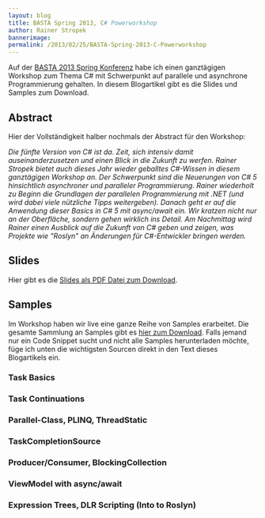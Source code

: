 ```yaml
---
layout: blog
title: BASTA Spring 2013, C# Powerworkshop
author: Rainer Stropek
bannerimage: 
permalink: /2013/02/25/BASTA-Spring-2013-C-Powerworkshop
---
```


<p xmlns="http://www.w3.org/1999/xhtml">Auf der <a href="http://www.basta.net" title="BASTA Homepage" target="_blank">BASTA 2013 Spring Konferenz</a> habe ich einen ganztägigen Workshop zum Thema C# mit Schwerpunkt auf parallele und asynchrone Programmierung gehalten. In diesem Blogartikel gibt es die Slides und Samples zum Download.</p><h2 xmlns="http://www.w3.org/1999/xhtml">Abstract</h2><p xmlns="http://www.w3.org/1999/xhtml">Hier der Vollständigkeit halber nochmals der Abstract für den Workshop:</p><p xmlns="http://www.w3.org/1999/xhtml">
  <em>
    <span>Die fünfte Version von C# ist da. Zeit, sich intensiv damit auseinanderzusetzen und einen Blick in die Zukunft zu werfen. Rainer Stropek bietet auch dieses Jahr wieder geballtes C#-Wissen in diesem ganztägigen Workshop an. Der Schwerpunkt sind die Neuerungen von C# 5 hinsichtlich asynchroner und paralleler Programmierung. Rainer wiederholt zu Beginn die Grundlagen der parallelen Programmierung mit .NET (und wird dabei viele nützliche Tipps weitergeben). Danach geht er auf die Anwendung dieser Basics in C# 5 mit async/await ein. Wir kratzen nicht nur an der Oberfläche, sondern gehen wirklich ins Detail. Am Nachmittag wird Rainer einen Ausblick auf die Zukunft von C# geben und zeigen, was Projekte wie "Roslyn" an Änderungen für C#-Entwickler bringen werden.</span>
  </em>
</p><h2 xmlns="http://www.w3.org/1999/xhtml">Slides</h2><p xmlns="http://www.w3.org/1999/xhtml">Hier gibt es die <a href="{{site.baseurl}}images/blog/2013/02/CSharp Powerworkshop BASTA Spring 2013 - Rainer Stropek.pdf" title="Slides als PDF Datei" target="_blank">Slides als PDF Datei zum Download</a>.</p><h2 xmlns="http://www.w3.org/1999/xhtml">Samples</h2><p xmlns="http://www.w3.org/1999/xhtml">Im Workshop haben wir live eine ganze Reihe von Samples erarbeitet. Die gesamte Sammlung an Samples gibt es <a href="{{site.baseurl}}images/blog/2013/02/BastaCSharpWorkshopSamples.zip" title="Samples als ZIP Datei" target="_blank">hier zum Download</a>. Falls jemand nur ein Code Snippet sucht und nicht alle Samples herunterladen möchte, füge ich unten die wichtigsten Sourcen direkt in den Text dieses Blogartikels ein.</p><h3 xmlns="http://www.w3.org/1999/xhtml">Task Basics</h3><f:function name="Composite.Web.Html.SyntaxHighlighter" xmlns:f="http://www.composite.net/ns/function/1.0">
  <f:param name="SourceCode" value="using System;&#xA;using System.Collections.Generic;&#xA;using System.Diagnostics;&#xA;using System.Linq;&#xA;using System.Text;&#xA;using System.Threading;&#xA;using System.Threading.Tasks;&#xA;&#xA;namespace TaskBasics&#xA;{&#xA;&#x9;class Program&#xA;&#x9;{&#xA;&#x9;&#x9;static void Main(string[] args)&#xA;&#x9;&#x9;{&#xA;&#x9;&#x9;&#x9;Action&lt;Action&gt; measure = (subTask) =&gt;&#xA;&#x9;&#x9;&#x9;&#x9;{&#xA;&#x9;&#x9;&#x9;&#x9;&#x9;var watch = new Stopwatch();&#xA;&#x9;&#x9;&#x9;&#x9;&#x9;watch.Start();&#xA;&#x9;&#x9;&#x9;&#x9;&#x9;subTask();&#xA;&#x9;&#x9;&#x9;&#x9;&#x9;Console.WriteLine(&#xA;&#x9;&#x9;&#x9;&#x9;&#x9;&#x9;&quot;Thread ID: {0}\t{1}&quot;,&#xA;&#x9;&#x9;&#x9;&#x9;&#x9;&#x9;Thread.CurrentThread.ManagedThreadId,&#xA;&#x9;&#x9;&#x9;&#x9;&#x9;&#x9;watch.Elapsed);&#xA;&#x9;&#x9;&#x9;&#x9;};&#xA;&#xA;&#x9;&#x9;&#x9;Action calculationTask = () =&gt;&#xA;&#x9;&#x9;&#x9;{&#xA;&#x9;&#x9;&#x9;&#x9;for (int i = 0; i &lt; 500000000; i++) ;&#xA;&#x9;&#x9;&#x9;};&#xA;&#x9;&#x9;&#x9;Action waitTask = () =&gt;&#xA;&#x9;&#x9;&#x9;{&#xA;&#x9;&#x9;&#x9;&#x9;Thread.Sleep(1000);&#xA;&#x9;&#x9;&#x9;};&#xA;&#xA;&#x9;&#x9;&#x9;ThreadPool.SetMinThreads(50, 50);&#xA;&#xA;&#x9;&#x9;&#x9;measure(() =&gt;&#xA;&#x9;&#x9;&#x9;&#x9;{&#xA;&#x9;&#x9;&#x9;&#x9;&#x9;var tArray = new Task[200];&#xA;&#x9;&#x9;&#x9;&#x9;&#x9;for (var i = 0; i &lt; tArray.Length; i++)&#xA;&#x9;&#x9;&#x9;&#x9;&#x9;{&#xA;&#x9;&#x9;&#x9;&#x9;&#x9;&#x9;tArray[i] = Task.Factory.StartNew(()=&gt; measure(waitTask));&#xA;&#x9;&#x9;&#x9;&#x9;&#x9;}&#xA;&#xA;&#x9;&#x9;&#x9;&#x9;&#x9;Task.WaitAll(tArray);&#xA;&#x9;&#x9;&#x9;&#x9;});&#xA;&#x9;&#x9;}&#xA;&#x9;}&#xA;}" xmlns:f="http://www.composite.net/ns/function/1.0" />
  <f:param name="CodeType" value="c#" xmlns:f="http://www.composite.net/ns/function/1.0" />
</f:function><h3 xmlns="http://www.w3.org/1999/xhtml">Task Continuations</h3><f:function name="Composite.Web.Html.SyntaxHighlighter" xmlns:f="http://www.composite.net/ns/function/1.0">
  <f:param name="SourceCode" value="using System;&#xA;using System.Collections.Generic;&#xA;using System.Linq;&#xA;using System.Text;&#xA;using System.Threading.Tasks;&#xA;using System.Threading;&#xA;&#xA;namespace TaskContinuations&#xA;{&#xA;&#x9;class Program&#xA;&#x9;{&#xA;&#x9;&#x9;static void Main(string[] args)&#xA;&#x9;&#x9;{&#xA;&#x9;&#x9;&#x9;var are = new AutoResetEvent(false);&#xA;&#xA;&#x9;&#x9;&#x9;var tDatabase = new Task&lt;int&gt;[2];&#xA;&#x9;&#x9;&#x9;tDatabase[0] = Task&lt;int&gt;.Factory.StartNew(GetValueFromDatabase);&#xA;&#x9;&#x9;&#x9;tDatabase[1] = Task&lt;int&gt;.Factory.StartNew(GetValueFromDatabase);&#xA;&#x9;&#x9;&#x9;Task.Factory.ContinueWhenAll(&#xA;&#x9;&#x9;&#x9;&#x9;&#x9;tDatabase,&#xA;&#x9;&#x9;&#x9;&#x9;&#x9;tDatabaseResult =&gt; Add(tDatabaseResult[0].Result, tDatabaseResult[1].Result))&#xA;&#x9;&#x9;&#x9;&#x9;.ContinueWith(tAddResult =&gt;&#xA;&#x9;&#x9;&#x9;&#x9;{&#xA;&#x9;&#x9;&#x9;&#x9;&#x9;// Simulate writing the result in a log file&#xA;&#x9;&#x9;&#x9;&#x9;&#x9;Task.Factory.StartNew(() =&gt;&#xA;&#x9;&#x9;&#x9;&#x9;&#x9;&#x9;{&#xA;&#x9;&#x9;&#x9;&#x9;&#x9;&#x9;&#x9;Thread.Sleep(200);&#xA;&#x9;&#x9;&#x9;&#x9;&#x9;&#x9;&#x9;Print(tAddResult.Result);&#xA;&#x9;&#x9;&#x9;&#x9;&#x9;&#x9;},&#xA;&#x9;&#x9;&#x9;&#x9;&#x9;&#x9;TaskCreationOptions.AttachedToParent);&#xA;&#x9;&#x9;&#x9;&#x9;})&#xA;&#x9;&#x9;&#x9;&#x9;.ContinueWith(_ =&gt; are.Set());&#xA;&#xA;&#x9;&#x9;&#x9;Console.WriteLine(&quot;Do something interesting on UI thread&quot;);&#xA;&#xA;&#x9;&#x9;&#x9;are.WaitOne();&#xA;&#x9;&#x9;}&#xA;&#xA;&#x9;&#x9;private static int GetValueFromDatabase()&#xA;&#x9;&#x9;{&#xA;&#x9;&#x9;&#x9;var rand = new Random();&#xA;&#x9;&#x9;&#x9;return rand.Next(100);&#xA;&#x9;&#x9;}&#xA;&#xA;&#x9;&#x9;private static int Add(int x, int y)&#xA;&#x9;&#x9;{&#xA;&#x9;&#x9;&#x9;return x + y;&#xA;&#x9;&#x9;}&#xA;&#xA;&#x9;&#x9;private static void Print(int x)&#xA;&#x9;&#x9;{&#xA;&#x9;&#x9;&#x9;Console.WriteLine(x);&#xA;&#x9;&#x9;}&#xA;&#x9;}&#xA;}" xmlns:f="http://www.composite.net/ns/function/1.0" />
  <f:param name="CodeType" value="c#" xmlns:f="http://www.composite.net/ns/function/1.0" />
</f:function><h3 xmlns="http://www.w3.org/1999/xhtml">Parallel-Class, PLINQ, ThreadStatic</h3><f:function name="Composite.Web.Html.SyntaxHighlighter" xmlns:f="http://www.composite.net/ns/function/1.0">
  <f:param name="SourceCode" value="using System;&#xA;using System.Collections.Generic;&#xA;using System.Linq;&#xA;using System.Text;&#xA;using System.Threading.Tasks;&#xA;using System.Threading;&#xA;&#xA;namespace PiWithMonteCarlo&#xA;{&#xA;&#x9;public class ThreadSafeRandom&#xA;&#x9;{&#xA;&#x9;&#x9;private static Random _global = new Random();&#xA;&#xA;&#x9;&#x9;[ThreadStatic]&#xA;&#x9;&#x9;private static Random _local;&#xA;&#xA;&#x9;&#x9;public static double NextDouble()&#xA;&#x9;&#x9;{&#xA;&#x9;&#x9;&#x9;var inst = _local;&#xA;&#x9;&#x9;&#x9;if (inst == null)&#xA;&#x9;&#x9;&#x9;{&#xA;&#x9;&#x9;&#x9;&#x9;int seed;&#xA;&#x9;&#x9;&#x9;&#x9;lock (_global) seed = _global.Next();&#xA;&#x9;&#x9;&#x9;&#x9;_local = inst = new Random(seed);&#xA;&#x9;&#x9;&#x9;}&#xA;&#xA;&#x9;&#x9;&#x9;return inst.NextDouble();&#xA;&#x9;&#x9;}&#xA;&#x9;}&#xA;&#xA;&#x9;class Program&#xA;&#x9;{&#xA;&#x9;&#x9;static void Main(string[] args)&#xA;&#x9;&#x9;{&#xA;&#x9;&#x9;&#x9;//ImplementationOne();&#xA;&#x9;&#x9;&#x9;ImplementationTwo();&#xA;&#x9;&#x9;}&#xA;&#xA;&#x9;&#x9;private static void ImplementationTwo()&#xA;&#x9;&#x9;{&#xA;&#x9;&#x9;&#x9;Console.WriteLine(&#xA;&#x9;&#x9;&#x9;&#x9;(double)ParallelEnumerable.Range(0, 30000000)&#xA;&#x9;&#x9;&#x9;&#x9;&#x9;.Select(_ =&gt; new { X = ThreadSafeRandom.NextDouble(), Y = ThreadSafeRandom.NextDouble() })&#xA;&#x9;&#x9;&#x9;&#x9;&#x9;.Count(pt =&gt; Math.Sqrt(pt.X * pt.X + pt.Y * pt.Y) &lt;= 1)&#xA;&#x9;&#x9;&#x9;&#x9;&#x9;* 4 / 30000000);&#xA;&#x9;&#x9;}&#xA;&#xA;&#x9;&#x9;private static void ImplementationOne()&#xA;&#x9;&#x9;{&#xA;&#x9;&#x9;&#x9;var startDateTime = DateTime.Now;&#xA;&#xA;&#x9;&#x9;&#x9;long numberOfCalculations = 0;&#xA;&#x9;&#x9;&#x9;long numberOfValuesInside = 0;&#xA;&#x9;&#x9;&#x9;object counterLockObject = new Object();&#xA;&#x9;&#x9;&#x9;while (true)&#xA;&#x9;&#x9;&#x9;{&#xA;&#x9;&#x9;&#x9;&#x9;Parallel.For(0, 100000, _ =&gt;&#xA;&#x9;&#x9;&#x9;&#x9;{&#xA;&#x9;&#x9;&#x9;&#x9;&#x9;var rand = new Random();&#xA;&#x9;&#x9;&#x9;&#x9;&#x9;long localNumberOfCalculations = 0;&#xA;&#x9;&#x9;&#x9;&#x9;&#x9;long localNumberOfValuesInside = 0;&#xA;&#x9;&#x9;&#x9;&#x9;&#x9;for (int i = 0; i &lt; 1000; i++)&#xA;&#x9;&#x9;&#x9;&#x9;&#x9;{&#xA;&#x9;&#x9;&#x9;&#x9;&#x9;&#x9;// Do monte carlo simulation&#xA;&#x9;&#x9;&#x9;&#x9;&#x9;&#x9;var a = rand.NextDouble();&#xA;&#x9;&#x9;&#x9;&#x9;&#x9;&#x9;var b = rand.NextDouble();&#xA;&#x9;&#x9;&#x9;&#x9;&#x9;&#x9;var c = Math.Sqrt(a * a + b * b);&#xA;&#xA;&#x9;&#x9;&#x9;&#x9;&#x9;&#x9;if (c &lt;= 1)&#xA;&#x9;&#x9;&#x9;&#x9;&#x9;&#x9;{&#xA;&#x9;&#x9;&#x9;&#x9;&#x9;&#x9;&#x9;localNumberOfValuesInside++;&#xA;&#x9;&#x9;&#x9;&#x9;&#x9;&#x9;}&#xA;&#xA;&#x9;&#x9;&#x9;&#x9;&#x9;&#x9;localNumberOfCalculations++;&#xA;&#x9;&#x9;&#x9;&#x9;&#x9;}&#xA;&#xA;&#x9;&#x9;&#x9;&#x9;&#x9;lock (counterLockObject)&#xA;&#x9;&#x9;&#x9;&#x9;&#x9;{&#xA;&#x9;&#x9;&#x9;&#x9;&#x9;&#x9;numberOfValuesInside += localNumberOfValuesInside;&#xA;&#x9;&#x9;&#x9;&#x9;&#x9;&#x9;numberOfCalculations += localNumberOfCalculations;&#xA;&#xA;&#x9;&#x9;&#x9;&#x9;&#x9;&#x9;if (numberOfCalculations % 10000000 == 0)&#xA;&#x9;&#x9;&#x9;&#x9;&#x9;&#x9;{&#xA;&#x9;&#x9;&#x9;&#x9;&#x9;&#x9;&#x9;Console.WriteLine(&quot;{0}\t{1}&quot;,&#xA;&#x9;&#x9;&#x9;&#x9;&#x9;&#x9;&#x9;&#x9;numberOfCalculations / 1000 / (DateTime.Now - startDateTime).TotalSeconds,&#xA;&#x9;&#x9;&#x9;&#x9;&#x9;&#x9;&#x9;&#x9;(double)numberOfValuesInside / numberOfCalculations * 4);&#xA;&#x9;&#x9;&#x9;&#x9;&#x9;&#x9;}&#xA;&#x9;&#x9;&#x9;&#x9;&#x9;}&#xA;&#x9;&#x9;&#x9;&#x9;});&#xA;&#x9;&#x9;&#x9;}&#xA;&#x9;&#x9;}&#xA;&#x9;}&#xA;}" xmlns:f="http://www.composite.net/ns/function/1.0" />
  <f:param name="CodeType" value="c#" xmlns:f="http://www.composite.net/ns/function/1.0" />
</f:function><h3 xmlns="http://www.w3.org/1999/xhtml">TaskCompletionSource</h3><f:function name="Composite.Web.Html.SyntaxHighlighter" xmlns:f="http://www.composite.net/ns/function/1.0">
  <f:param name="SourceCode" value="using System;&#xA;using System.Collections.Generic;&#xA;using System.Linq;&#xA;using System.Text;&#xA;using System.Threading.Tasks;&#xA;using System.Threading;&#xA;using System.Diagnostics;&#xA;&#xA;namespace TasksAdvancedTips&#xA;{&#xA;&#x9;class Program&#xA;&#x9;{&#xA;&#x9;&#x9;static void Main(string[] args)&#xA;&#x9;&#x9;{&#xA;&#x9;&#x9;&#x9;ExecuteProcessAsync(&quot;cmd&quot;, &quot;/C echo done&quot;).Wait();&#xA;&#x9;&#x9;}&#xA;&#xA;&#x9;&#x9;static Task ExecuteProcessAsync(string commandLine, string arguments)&#xA;&#x9;&#x9;{&#xA;&#x9;&#x9;&#x9;var taskCompletionSource = new TaskCompletionSource&lt;object&gt;();&#xA;&#x9;&#x9;&#x9;var p = Process.Start(commandLine, arguments);&#xA;&#x9;&#x9;&#x9;p.EnableRaisingEvents = true;&#xA;&#x9;&#x9;&#x9;p.Exited += (_, __) =&gt;&#xA;&#x9;&#x9;&#x9;&#x9;{&#xA;&#x9;&#x9;&#x9;&#x9;&#x9;// Process is done!&#xA;&#x9;&#x9;&#x9;&#x9;&#x9;taskCompletionSource.SetResult(null);&#xA;&#x9;&#x9;&#x9;&#x9;};&#xA;&#x9;&#x9;&#x9;p.Start();&#xA;&#x9;&#x9;&#x9;return taskCompletionSource.Task;&#xA;&#x9;&#x9;}&#xA;&#xA;&#x9;&#x9;/// &lt;summary&gt;&#xA;&#x9;&#x9;/// Ineffizient!&#xA;&#x9;&#x9;/// &lt;/summary&gt;&#xA;&#x9;&#x9;static Task&lt;int&gt; DivideInefficientAsync(int x, int y)&#xA;&#x9;&#x9;{&#xA;&#x9;&#x9;&#x9;return Task.Factory.StartNew(() =&gt;&#xA;&#x9;&#x9;&#x9;&#x9;{&#xA;&#x9;&#x9;&#x9;&#x9;&#x9;if (y == 0)&#xA;&#x9;&#x9;&#x9;&#x9;&#x9;{&#xA;&#x9;&#x9;&#x9;&#x9;&#x9;&#x9;return 0;&#xA;&#x9;&#x9;&#x9;&#x9;&#x9;}&#xA;&#x9;&#x9;&#x9;&#x9;&#x9;else&#xA;&#x9;&#x9;&#x9;&#x9;&#x9;{&#xA;&#x9;&#x9;&#x9;&#x9;&#x9;&#x9;Thread.Sleep(1000);&#xA;&#x9;&#x9;&#x9;&#x9;&#x9;&#x9;return x / y;&#xA;&#x9;&#x9;&#x9;&#x9;&#x9;}&#xA;&#x9;&#x9;&#x9;&#x9;});&#xA;&#x9;&#x9;}&#xA;&#xA;&#x9;&#x9;static Task&lt;int&gt; NullTask = Task.FromResult(0);&#xA;&#x9;&#x9;static Task&lt;int&gt; DivideAsync(int x, int y)&#xA;&#x9;&#x9;{&#xA;&#x9;&#x9;&#x9;if (y == 0)&#xA;&#x9;&#x9;&#x9;{&#xA;&#x9;&#x9;&#x9;&#x9;return NullTask;&#xA;&#x9;&#x9;&#x9;}&#xA;&#x9;&#x9;&#x9;return Task.Factory.StartNew(() =&gt;&#xA;&#x9;&#x9;&#x9;{&#xA;&#x9;&#x9;&#x9;&#x9;Thread.Sleep(1000);&#xA;&#x9;&#x9;&#x9;&#x9;return x / y;&#xA;&#x9;&#x9;&#x9;});&#xA;&#x9;&#x9;}&#xA;&#x9;}&#xA;}" xmlns:f="http://www.composite.net/ns/function/1.0" />
  <f:param name="CodeType" value="c#" xmlns:f="http://www.composite.net/ns/function/1.0" />
</f:function><h3 xmlns="http://www.w3.org/1999/xhtml">Producer/Consumer, BlockingCollection</h3><f:function name="Composite.Web.Html.SyntaxHighlighter" xmlns:f="http://www.composite.net/ns/function/1.0">
  <f:param name="SourceCode" value="using System;&#xA;using System.Collections.Generic;&#xA;using System.Linq;&#xA;using System.Text;&#xA;using System.Threading;&#xA;using System.Threading.Tasks;&#xA;using System.Collections.Concurrent;&#xA;&#xA;namespace ProducerConsumer&#xA;{&#xA;&#x9;class Program&#xA;&#x9;{&#xA;&#x9;&#x9;static void Main(string[] args)&#xA;&#x9;&#x9;{&#xA;&#x9;&#x9;&#x9;var q = new BlockingCollection&lt;int&gt;(10);&#xA;&#xA;&#x9;&#x9;&#x9;var tProducers = new Task[10];&#xA;&#x9;&#x9;&#x9;for (var i = 0; i &lt; tProducers.Length; i++)&#xA;&#x9;&#x9;&#x9;{&#xA;&#x9;&#x9;&#x9;&#x9;tProducers[i] = Task.Factory.StartNew(() =&gt; Producer(q));&#xA;&#x9;&#x9;&#x9;}&#xA;&#x9;&#x9;&#x9;var tConsumer = Task.Factory.StartNew(() =&gt; Consumer(q));&#xA;&#xA;&#x9;&#x9;&#x9;Task.WaitAll(tProducers);&#xA;&#x9;&#x9;&#x9;q.CompleteAdding();&#xA;&#xA;&#x9;&#x9;&#x9;tConsumer.Wait();&#xA;&#x9;&#x9;}&#xA;&#xA;&#x9;&#x9;static void Producer(BlockingCollection&lt;int&gt; q)&#xA;&#x9;&#x9;{&#xA;&#x9;&#x9;&#x9;var rand = new Random();&#xA;&#x9;&#x9;&#x9;for (int i = 0; i &lt; 100; i++)&#xA;&#x9;&#x9;&#x9;{&#xA;&#x9;&#x9;&#x9;&#x9;Thread.Sleep(10);&#xA;&#x9;&#x9;&#x9;&#x9;q.Add(rand.Next(100));&#xA;&#x9;&#x9;&#x9;}&#xA;&#x9;&#x9;}&#xA;&#xA;&#x9;&#x9;static void Consumer(BlockingCollection&lt;int&gt; q)&#xA;&#x9;&#x9;{&#xA;&#x9;&#x9;&#x9;foreach (var item in q.GetConsumingEnumerable())&#xA;&#x9;&#x9;&#x9;{&#xA;&#x9;&#x9;&#x9;&#x9;Console.WriteLine(item);&#xA;&#x9;&#x9;&#x9;}&#xA;&#x9;&#x9;}&#xA;&#x9;}&#xA;}" xmlns:f="http://www.composite.net/ns/function/1.0" />
  <f:param name="CodeType" value="c#" xmlns:f="http://www.composite.net/ns/function/1.0" />
</f:function><h3 xmlns="http://www.w3.org/1999/xhtml">ViewModel with async/await</h3><f:function name="Composite.Web.Html.SyntaxHighlighter" xmlns:f="http://www.composite.net/ns/function/1.0">
  <f:param name="SourceCode" value="using System;&#xA;using System.Collections.Generic;&#xA;using System.Collections.ObjectModel;&#xA;using System.Linq;&#xA;using System.Text;&#xA;using System.Threading.Tasks;&#xA;using System.Threading;&#xA;using System.Windows.Input;&#xA;using System.Data.SqlClient;&#xA;using Microsoft.Practices.Prism.Commands;&#xA;using Microsoft.Practices.Prism.ViewModel;&#xA;&#xA;namespace FastAndFluidUI&#xA;{&#xA;&#x9;public class MainWindowViewModel : NotificationObject&#xA;&#x9;{&#xA;&#x9;&#x9;public MainWindowViewModel()&#xA;&#x9;&#x9;{&#xA;&#x9;&#x9;&#x9;this.Customers = new ObservableCollection&lt;Customer&gt;();&#xA;&#xA;&#x9;&#x9;&#x9;this.RefreshButton = new DelegateCommand(&#xA;&#x9;&#x9;&#x9;&#x9;DoRefreshDataAsync,&#xA;&#x9;&#x9;&#x9;&#x9;() =&gt; !this.IsLoading);&#xA;&#x9;&#x9;}&#xA;&#xA;&#x9;&#x9;public ObservableCollection&lt;Customer&gt; Customers { get; private set; }&#xA;&#xA;&#x9;&#x9;public DelegateCommand RefreshButton { get; private set; }&#xA;&#xA;&#x9;&#x9;public bool IsLoading { get; private set; }&#xA;&#xA;&#x9;&#x9;private async void DoRefreshDataAsync()&#xA;&#x9;&#x9;{&#xA;&#x9;&#x9;&#x9;this.IsLoading = true;&#xA;&#x9;&#x9;&#x9;this.RaisePropertyChanged(() =&gt; this.IsLoading);&#xA;&#x9;&#x9;&#x9;this.RefreshButton.RaiseCanExecuteChanged();&#xA;&#xA;&#x9;&#x9;&#x9;//var cts = new CancellationTokenSource();&#xA;&#x9;&#x9;&#x9;//cts.CancelAfter(200);&#xA;&#x9;&#x9;&#x9;await this.RefreshDataAsync(CancellationToken.None);&#xA;&#xA;&#x9;&#x9;&#x9;this.IsLoading = false;&#xA;&#x9;&#x9;&#x9;this.RaisePropertyChanged(() =&gt; this.IsLoading);&#xA;&#x9;&#x9;&#x9;this.RefreshButton.RaiseCanExecuteChanged();&#xA;&#x9;&#x9;}&#xA;&#xA;&#x9;&#x9;private async Task RefreshDataAsync(CancellationToken token)&#xA;&#x9;&#x9;{&#xA;&#x9;&#x9;&#x9;using (var conn = new SqlConnection(&quot;Server=mydb.database.windows.net;Database=BastaWorkshop;User=BastaWorkshop;Password=P@ssW0rd!&quot;))&#xA;&#x9;&#x9;&#x9;{&#xA;&#x9;&#x9;&#x9;&#x9;await conn.OpenAsync(token);&#xA;&#x9;&#x9;&#x9;&#x9;using (var cmd = conn.CreateCommand())&#xA;&#x9;&#x9;&#x9;&#x9;{&#xA;&#x9;&#x9;&#x9;&#x9;&#x9;cmd.CommandText = @&quot;&#xA;WAITFOR DELAY '0:0:5';&#xA;SELECT * FROM Customers;&#xA;&quot;;&#xA;&#x9;&#x9;&#x9;&#x9;&#x9;using (var reader = await cmd.ExecuteReaderAsync(token))&#xA;&#x9;&#x9;&#x9;&#x9;&#x9;{&#xA;&#x9;&#x9;&#x9;&#x9;&#x9;&#x9;while (reader.Read())&#xA;&#x9;&#x9;&#x9;&#x9;&#x9;&#x9;{&#xA;&#x9;&#x9;&#x9;&#x9;&#x9;&#x9;&#x9;var c = new Customer()&#xA;&#x9;&#x9;&#x9;&#x9;&#x9;&#x9;&#x9;&#x9;{&#xA;&#x9;&#x9;&#x9;&#x9;&#x9;&#x9;&#x9;&#x9;&#x9;CustomerId = reader.GetInt32(0),&#xA;&#x9;&#x9;&#x9;&#x9;&#x9;&#x9;&#x9;&#x9;&#x9;CustomerName = reader.GetString(1),&#xA;&#x9;&#x9;&#x9;&#x9;&#x9;&#x9;&#x9;&#x9;&#x9;CustomerValue = reader.GetString(2)&#xA;&#x9;&#x9;&#x9;&#x9;&#x9;&#x9;&#x9;&#x9;};&#xA;&#x9;&#x9;&#x9;&#x9;&#x9;&#x9;&#x9;this.Customers.Add(c);&#xA;&#x9;&#x9;&#x9;&#x9;&#x9;&#x9;}&#xA;&#x9;&#x9;&#x9;&#x9;&#x9;}&#xA;&#x9;&#x9;&#x9;&#x9;}&#xA;&#x9;&#x9;&#x9;}&#xA;&#x9;&#x9;}&#xA;&#x9;}&#xA;}" xmlns:f="http://www.composite.net/ns/function/1.0" />
  <f:param name="CodeType" value="c#" xmlns:f="http://www.composite.net/ns/function/1.0" />
</f:function><h3 xmlns="http://www.w3.org/1999/xhtml">Expression Trees, DLR Scripting (Into to Roslyn)</h3><f:function name="Composite.Web.Html.SyntaxHighlighter" xmlns:f="http://www.composite.net/ns/function/1.0">
  <f:param name="SourceCode" value="using System;&#xA;using System.Collections.Generic;&#xA;using System.Linq;&#xA;using System.Text;&#xA;using System.Threading.Tasks;&#xA;using System.Linq.Expressions;&#xA;using IronPython.Hosting;&#xA;using IronPython.Runtime;&#xA;using Microsoft.Scripting;&#xA;using Microsoft.Scripting.Hosting; &#xA;&#xA;namespace RoslynAndExpressionTrees&#xA;{&#xA;&#x9;public class Person&#xA;&#x9;{&#xA;&#x9;&#x9;public string FirstName { get; set; }&#xA;&#x9;&#x9;public string LastName { get; set; }&#xA;&#x9;}&#xA;&#xA;&#x9;class Program&#xA;&#x9;{&#xA;&#x9;&#x9;static void Main(string[] args)&#xA;&#x9;&#x9;{&#xA;&#x9;&#x9;&#x9;var a = 5;&#xA;&#x9;&#x9;&#x9;var b = 7;&#xA;&#x9;&#x9;&#x9;var c = 3;&#xA;&#xA;&#x9;&#x9;&#x9;Func&lt;int, int, int, bool&gt; f = (x, y, z) =&gt;&#xA;&#x9;&#x9;&#x9;&#x9;x==5 &amp;&amp; ( y==7 || z==3 || y==5 );&#xA;&#xA;&#x9;&#x9;&#x9;Expression&lt;Func&lt;int, int, int, bool&gt;&gt; ex = (x, y, z) =&gt;&#xA;&#x9;&#x9;&#x9;&#x9;x == 5 &amp;&amp; (y == 7 || z == 3 || y == 5);&#xA;&#xA;&#x9;&#x9;&#x9;var p1 = Expression.Parameter(typeof(int), &quot;x&quot;);&#xA;&#x9;&#x9;&#x9;var p2 = Expression.Parameter(typeof(int), &quot;y&quot;);&#xA;&#x9;&#x9;&#x9;Expression&lt;Func&lt;int, int, int&gt;&gt; ex2 =&#xA;&#x9;&#x9;&#x9;&#x9;Expression.Lambda&lt;Func&lt;int, int, int&gt;&gt;(&#xA;&#x9;&#x9;&#x9;&#x9;&#x9;Expression.Add(&#xA;&#x9;&#x9;&#x9;&#x9;&#x9;&#x9;p1,&#xA;&#x9;&#x9;&#x9;&#x9;&#x9;&#x9;p2),&#xA;&#x9;&#x9;&#x9;&#x9;&#x9;new[] { p1, p2 });&#xA;&#x9;&#x9;&#x9;Func&lt;int, int, int&gt; resultFunc = ex2.Compile();&#xA;&#xA;&#x9;&#x9;&#x9;var engine = Python.CreateEngine();&#xA;&#x9;&#x9;&#x9;var scope = engine.CreateScope();&#xA;&#x9;&#x9;&#x9;var p = new Person() { FirstName = &quot;Mad&quot;, LastName = &quot;Max&quot; };&#xA;&#x9;&#x9;&#x9;scope.SetVariable(&quot;p&quot;, p);&#xA;&#x9;&#x9;&#x9;var script = engine.CreateScriptSourceFromString(&quot;p.FirstName=\&quot;Rainer\&quot;&quot;);&#xA;&#x9;&#x9;&#x9;script.Execute(scope);&#xA;&#xA;&#x9;&#x9;&#x9;Console.WriteLine(p.FirstName);&#xA;&#x9;&#x9;}&#xA;&#x9;}&#xA;}" xmlns:f="http://www.composite.net/ns/function/1.0" />
  <f:param name="CodeType" value="c#" xmlns:f="http://www.composite.net/ns/function/1.0" />
</f:function>